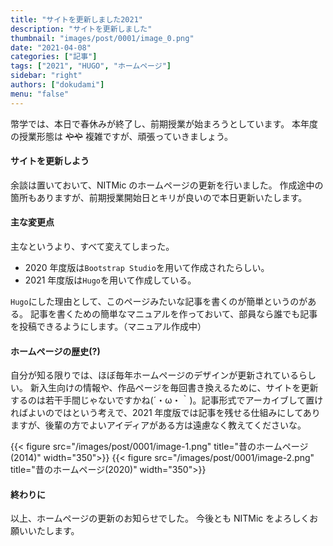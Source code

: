 ```yaml
---
title: "サイトを更新しました2021"
description: "サイトを更新しました"
thumbnail: "images/post/0001/image_0.png"
date: "2021-04-08"
categories: ["記事"]
tags: ["2021", "HUGO", "ホームページ"]
sidebar: "right"
authors: ["dokudami"]
menu: "false"
---
```


幣学では、本日で春休みが終了し、前期授業が始まろうとしています。
本年度の授業形態は ~~やや~~ 複雑ですが、頑張っていきましょう。

#### サイトを更新しよう

余談は置いておいて、NITMic のホームページの更新を行いました。
作成途中の箇所もありますが、前期授業開始日とキリが良いので本日更新いたします。

#### 主な変更点

主なというより、すべて変えてしまった。

- 2020 年度版は`Bootstrap Studio`を用いて作成されたらしい。
- 2021 年度版は`Hugo`を用いて作成している。

`Hugo`にした理由として、このページみたいな記事を書くのが簡単というのがある。
記事を書くための簡単なマニュアルを作っておいて、部員なら誰でも記事を投稿できるようにします。（マニュアル作成中）

#### ホームページの歴史(?)

自分が知る限りでは、ほぼ毎年ホームページのデザインが更新されているらしい。
新入生向けの情報や、作品ページを毎回書き換えるために、サイトを更新するのは若干手間じゃないですかね(´・ω・｀)。記事形式でアーカイブして置ければよいのではという考えで、2021 年度版では記事を残せる仕組みにしてありますが、後輩の方でよいアイディアがある方は遠慮なく教えてくださいな。

{{< figure src="/images/post/0001/image-1.png" title="昔のホームページ(2014)" width="350">}}
{{< figure src="/images/post/0001/image-2.png" title="昔のホームページ(2020)" width="350">}}

#### 終わりに

以上、ホームページの更新のお知らせでした。
今後とも NITMic をよろしくお願いいたします。
